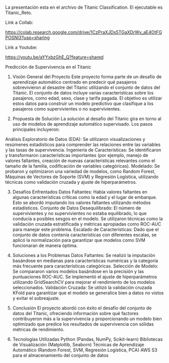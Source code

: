 La presentación esta en el archivo de Titanic Classification.
El ejecutable es Titanic_Reto.

Link a Collab:

https://colab.research.google.com/drive/1CzPraXJDs5TGaXDrWv_aE4OtFGPOSNl3?usp=sharing

Link a Youtube:

https://youtu.be/aYYxbzGhE_Q?feature=shared


Predicción de Supervivencia en el Titanic
1. Visión General del Proyecto
Este proyecto forma parte de un desafío de aprendizaje automático centrado en predecir qué pasajeros sobrevivieron al desastre del Titanic utilizando el conjunto de datos del Titanic. El conjunto de datos incluye varias características sobre los pasajeros, como edad, sexo, clase y tarifa pagada. El objetivo es utilizar estos datos para construir un modelo predictivo que clasifique a los pasajeros como supervivientes o no supervivientes.

2. Propuesta de Solución
La solución al desafío del Titanic gira en torno al uso de modelos de aprendizaje automático supervisado. Los pasos principales incluyeron:

Análisis Exploratorio de Datos (EDA): Se utilizaron visualizaciones y resúmenes estadísticos para comprender las relaciones entre las variables y las tasas de supervivencia.
Ingeniería de Características: Se identificaron y transformaron características importantes (por ejemplo, manejo de valores faltantes, creación de nuevas características relevantes como el tamaño de la familia, codificación de variables categóricas).
Modelado: Se probaron y optimizaron una variedad de modelos, como Random Forest, Máquinas de Vectores de Soporte (SVM) y Regresión Logística, utilizando técnicas como validación cruzada y ajuste de hiperparámetros.

3. Desafíos Enfrentados
Datos Faltantes: Había valores faltantes en algunas características críticas como la edad y el lugar de embarque. Esto se abordó imputando los valores faltantes utilizando métodos estadísticos.
Conjunto de Datos Desequilibrado: El número de supervivientes y no supervivientes no estaba equilibrado, lo que conducía a posibles sesgos en el modelo. Se utilizaron técnicas como la validación cruzada estratificada y métricas apropiadas como ROC-AUC para manejar este problema. 
Escalado de Características: Dado que el conjunto de datos contenía características con diferentes escalas, se aplicó la normalización para garantizar que modelos como SVM funcionaran de manera óptima.

4. Soluciones a los Problemas
Datos Faltantes: Se realizó la imputación basándose en medianas para características numéricas y la categoría más frecuente para características categóricas.
Selección de Modelo: Se compararon varios modelos basándose en la precisión y las puntuaciones ROC-AUC. Se implementó el ajuste de hiperparámetros utilizando GridSearchCV para mejorar el rendimiento de los modelos seleccionados.
Validación Cruzada: Se utilizó la validación cruzada KFold para garantizar que el modelo se generalice bien a datos no vistos y evitar el sobreajuste.

5. Conclusión
El proyecto abordó con éxito el desafío del conjunto de datos del Titanic, ofreciendo información sobre qué factores contribuyeron más a la supervivencia y proporcionando un modelo bien optimizado que predice los resultados de supervivencia con sólidas métricas de rendimiento.

6. Tecnologías Utilizadas
Python (Pandas, NumPy, Scikit-learn)
Bibliotecas de Visualización (Matplotlib, Seaborn)
Técnicas de Aprendizaje Automático (Random Forest, SVM, Regresión Logística, PCA)
AWS S3 para el almacenamiento del conjunto de datos